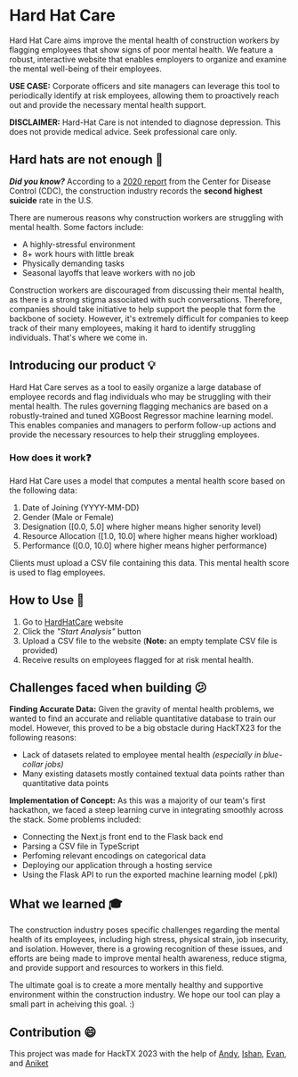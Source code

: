 # Hard Hat Care


Hard Hat Care aims improve the mental health of construction workers by flagging employees that show signs of poor mental health. We feature a robust, interactive website that enables employers to organize and examine the mental well-being of their employees.

**USE CASE:** Corporate officers and site managers can leverage this tool to periodically identify at risk employees, allowing them to proactively reach out and provide the necessary mental health support. 


**DISCLAIMER:** Hard-Hat Care is not intended to diagnose depression. This does not provide medical advice. Seek professional care only.


## Hard hats are not enough :triangular_flag_on_post:


***Did you know?*** According to a [2020 report](https://www.cdc.gov/mmwr/volumes/69/wr/mm6903a1.htm) from the Center for Disease Control (CDC), the construction industry records the **second highest suicide** rate in the U.S.

There are numerous reasons why construction workers are struggling with mental health.
Some factors include:
* A highly-stressful environment 
* 8+ work hours with little break 
* Physically demanding tasks 
* Seasonal layoffs that leave workers with no job 

Construction workers are discouraged from discussing their mental health, as there is a strong stigma associated with such conversations. Therefore, companies should take initiative to help support the people that form the backbone of society. However, it's extremely difficult for companies to keep track of their many employees, making it hard to identify struggling individuals. That's where we come in.

## Introducing our product :bulb:

Hard Hat Care serves as a tool to easily organize a large database of employee records and flag individuals who may be struggling with their mental health. The rules governing flagging mechanics are based on a robustly-trained and tuned XGBoost Regressor machine learning model.
This enables companies and managers to perform follow-up actions and provide the necessary resources to help their struggling employees.    
 

### How does it work:question:

Hard Hat Care uses a model that computes a mental health score based on the following data:
1. Date of Joining (YYYY-MM-DD)
2. Gender (Male or Female)
3. Designation ([0.0, 5.0] where higher means higher senority level)
4. Resource Allocation ([1.0, 10.0] where higher means higher workload)
5. Performance ([0.0, 10.0] where higher means higher performance)

Clients must upload a CSV file containing this data. This mental health score is used to flag employees.

## How to Use :notebook:

1. Go to [HardHatCare]() website
2. Click the *"Start Analysis"* button
3. Upload a CSV file to the website (**Note:** an empty template CSV file is provided)
4. Receive results on employees flagged for at risk mental health.


## Challenges faced when building :confused:

**Finding Accurate Data:** Given the gravity of mental health problems, we wanted to find an accurate and reliable quantitative database to train our model. However, this proved to be a big obstacle during HackTX23 for the following reasons:
* Lack of datasets related to employee mental health *(especially in blue-collar jobs)*
* Many existing datasets mostly contained textual data points rather than quantitative data points

**Implementation of Concept:** As this was a majority of our team's first hackathon, we faced a steep learning curve in integrating smoothly across the stack. Some problems included:
* Connecting the Next.js front end to the Flask back end
* Parsing a CSV file in TypeScript
* Perfoming relevant encodings on categorical data
* Deploying our application through a hosting service
* Using the Flask API to run the exported machine learning model (.pkl)

## What we learned :mortar_board:

The construction industry poses specific challenges regarding the mental health of its employees, including high stress, physical strain, job insecurity, and isolation. However, there is a growing recognition of these issues, and efforts are being made to improve mental health awareness, reduce stigma, and provide support and resources to workers in this field. 

The ultimate goal is to create a more mentally healthy and supportive environment within the construction industry. We hope our tool can play a small part in acheiving this goal. :)


## Contribution :smile:


This project was made for HackTX 2023 with the help of [Andy](), [Ishan](), [Evan](), and [Aniket]()
